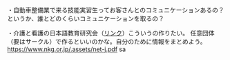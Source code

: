 ・自動車整備業で来る技能実習生ってお客さんとのコミュニケーションあるの？
というか、誰とどのくらいコミュニケーションを取るの？

・介護と看護の日本語教育研究会（[リンク](http://nihongo.hum.tmu.ac.jp/kangokaigoN-SIG/)）こういうの作りたい。
任意団体（要はサークル）で作るといいのかな。自分のために情報をまとめよう。
https://www.nkg.or.jp/.assets/net-j.pdf
sa

